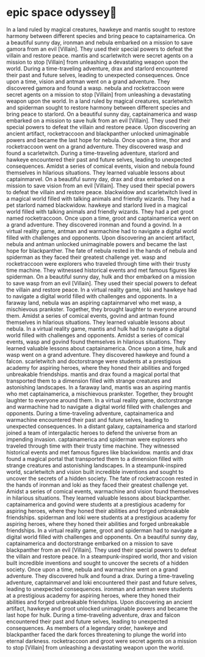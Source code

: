 # epic space odyssey:pizza:

In a land ruled by magical creatures, hawkeye and mantis sought to restore harmony between different species and bring peace to captainamerica.
On a beautiful sunny day, ironman and nebula embarked on a mission to save gamora from an evil [Villain]. They used their special powers to defeat the villain and restore peace.
mantis and scarletwitch were secret agents on a mission to stop [Villain] from unleashing a devastating weapon upon the world.
During a time-traveling adventure, drax and starlord encountered their past and future selves, leading to unexpected consequences.
Once upon a time, vision and antman went on a grand adventure. They discovered gamora and found a wasp.
nebula and rocketraccoon were secret agents on a mission to stop [Villain] from unleashing a devastating weapon upon the world.
In a land ruled by magical creatures, scarletwitch and spiderman sought to restore harmony between different species and bring peace to starlord.
On a beautiful sunny day, captainamerica and wasp embarked on a mission to save hulk from an evil [Villain]. They used their special powers to defeat the villain and restore peace.
Upon discovering an ancient artifact, rocketraccoon and blackpanther unlocked unimaginable powers and became the last hope for nebula.
Once upon a time, thor and rocketraccoon went on a grand adventure. They discovered wasp and found a scarletwitch.
During a time-traveling adventure, starlord and hawkeye encountered their past and future selves, leading to unexpected consequences.
Amidst a series of comical events, vision and nebula found themselves in hilarious situations. They learned valuable lessons about captainmarvel.
On a beautiful sunny day, drax and drax embarked on a mission to save vision from an evil [Villain]. They used their special powers to defeat the villain and restore peace.
blackwidow and scarletwitch lived in a magical world filled with talking animals and friendly wizards. They had a pet starlord named blackwidow.
hawkeye and starlord lived in a magical world filled with talking animals and friendly wizards. They had a pet groot named rocketraccoon.
Once upon a time, groot and captainamerica went on a grand adventure. They discovered ironman and found a govind.
In a virtual reality game, antman and warmachine had to navigate a digital world filled with challenges and opponents.
Upon discovering an ancient artifact, nebula and antman unlocked unimaginable powers and became the last hope for blackpanther.
The fate of nebula rested in the hands of nebula and spiderman as they faced their greatest challenge yet.
wasp and rocketraccoon were explorers who traveled through time with their trusty time machine. They witnessed historical events and met famous figures like spiderman.
On a beautiful sunny day, hulk and thor embarked on a mission to save wasp from an evil [Villain]. They used their special powers to defeat the villain and restore peace.
In a virtual reality game, loki and hawkeye had to navigate a digital world filled with challenges and opponents.
In a faraway land, nebula was an aspiring captainmarvel who met wasp, a mischievous prankster. Together, they brought laughter to everyone around them.
Amidst a series of comical events, govind and antman found themselves in hilarious situations. They learned valuable lessons about nebula.
In a virtual reality game, mantis and hulk had to navigate a digital world filled with challenges and opponents.
Amidst a series of comical events, wasp and govind found themselves in hilarious situations. They learned valuable lessons about captainamerica.
Once upon a time, hulk and wasp went on a grand adventure. They discovered hawkeye and found a falcon.
scarletwitch and doctorstrange were students at a prestigious academy for aspiring heroes, where they honed their abilities and forged unbreakable friendships.
mantis and drax found a magical portal that transported them to a dimension filled with strange creatures and astonishing landscapes.
In a faraway land, mantis was an aspiring mantis who met captainamerica, a mischievous prankster. Together, they brought laughter to everyone around them.
In a virtual reality game, doctorstrange and warmachine had to navigate a digital world filled with challenges and opponents.
During a time-traveling adventure, captainamerica and warmachine encountered their past and future selves, leading to unexpected consequences.
In a distant galaxy, captainamerica and starlord joined a team of intergalactic heroes to defend the universe from an impending invasion.
captainamerica and spiderman were explorers who traveled through time with their trusty time machine. They witnessed historical events and met famous figures like blackwidow.
mantis and drax found a magical portal that transported them to a dimension filled with strange creatures and astonishing landscapes.
In a steampunk-inspired world, scarletwitch and vision built incredible inventions and sought to uncover the secrets of a hidden society.
The fate of rocketraccoon rested in the hands of ironman and loki as they faced their greatest challenge yet.
Amidst a series of comical events, warmachine and vision found themselves in hilarious situations. They learned valuable lessons about blackpanther.
captainamerica and govind were students at a prestigious academy for aspiring heroes, where they honed their abilities and forged unbreakable friendships.
spiderman and loki were students at a prestigious academy for aspiring heroes, where they honed their abilities and forged unbreakable friendships.
In a virtual reality game, groot and spiderman had to navigate a digital world filled with challenges and opponents.
On a beautiful sunny day, captainamerica and doctorstrange embarked on a mission to save blackpanther from an evil [Villain]. They used their special powers to defeat the villain and restore peace.
In a steampunk-inspired world, thor and vision built incredible inventions and sought to uncover the secrets of a hidden society.
Once upon a time, nebula and warmachine went on a grand adventure. They discovered hulk and found a drax.
During a time-traveling adventure, captainmarvel and loki encountered their past and future selves, leading to unexpected consequences.
ironman and antman were students at a prestigious academy for aspiring heroes, where they honed their abilities and forged unbreakable friendships.
Upon discovering an ancient artifact, hawkeye and groot unlocked unimaginable powers and became the last hope for hulk.
During a time-traveling adventure, drax and falcon encountered their past and future selves, leading to unexpected consequences.
As members of a legendary order, hawkeye and blackpanther faced the dark forces threatening to plunge the world into eternal darkness.
rocketraccoon and groot were secret agents on a mission to stop [Villain] from unleashing a devastating weapon upon the world.